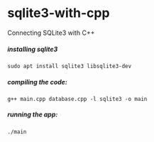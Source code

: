 # sqlite3-with-cpp
Connecting SQLite3 with C++


##### installing sqlite3
`sudo apt install sqlite3 libsqlite3-dev`

##### compiling the code:
`g++ main.cpp database.cpp -l sqlite3 -o main`

##### running the app:
 `./main`

